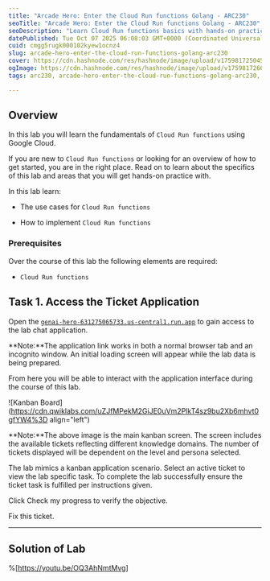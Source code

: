 ```yaml
---
title: "Arcade Hero: Enter the Cloud Run functions Golang - ARC230"
seoTitle: "Arcade Hero: Enter the Cloud Run functions Golang - ARC230"
seoDescription: "Learn Cloud Run functions basics with hands-on practice in this Google Cloud lab. Explore use cases and implementation steps"
datePublished: Tue Oct 07 2025 06:08:03 GMT+0000 (Coordinated Universal Time)
cuid: cmgg5rugk000102kyew1ocnz4
slug: arcade-hero-enter-the-cloud-run-functions-golang-arc230
cover: https://cdn.hashnode.com/res/hashnode/image/upload/v1759817250454/77909d8a-e2f6-4fb0-b8ae-fb0c73cf6771.png
ogImage: https://cdn.hashnode.com/res/hashnode/image/upload/v1759817266222/16376679-1078-44a2-94f9-17000077c7c2.png
tags: arc230, arcade-hero-enter-the-cloud-run-functions-golang-arc230, arcade-hero-enter-the-cloud-run-functions-golang

---
```


## Overview

In this lab you will learn the fundamentals of `Cloud Run functions` using Google Cloud.

If you are new to `Cloud Run functions` or looking for an overview of how to get started, you are in the right place. Read on to learn about the specifics of this lab and areas that you will get hands-on practice with.

In this lab learn:

* The use cases for `Cloud Run functions`
    
* How to implement `Cloud Run functions`
    

### Prerequisites

Over the course of this lab the following elements are required:

* `Cloud Run functions`
    

## Task 1. Access the Ticket Application

Open the [`genai-hero-631275065733.us-central1.run.app`](http://genai-hero-631275065733.us-central1.run.app) to gain access to the lab chat application.

\*\*Note:\*\*The application link works in both a normal browser tab and an incognito window. An initial loading screen will appear while the lab data is being prepared.

From here you will be able to interact with the application interface during the course of this lab.

![Kanban Board](https://cdn.qwiklabs.com/uZJfMPekM2GiJE0uVm2PlkT4sz9bu2Xb6mhvt0gfYW4%3D align="left")

\*\*Note:\*\*The above image is the main kanban screen. The screen includes the available tickets reflecting different knowledge domains. The number of tickets displayed will be dependent on the level and persona selected.

The lab mimics a kanban application scenario. Select an active ticket to view the lab specific task. To complete the lab successfully ensure the ticket task is fulfilled per instructions given.

Click Check my progress to verify the objective.

Fix this ticket.

---

## Solution of Lab

%[https://youtu.be/OQ3AhNmtMvg]